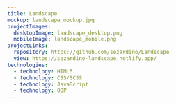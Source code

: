 ```yaml
---
title: Landscape
mockup: landscape_mockup.jpg
projectImages:
  desktopImage: landscape_desktop.png
  mobileImage: landscape_mobile.png
projectLinks:
  repository: https://github.com/sezardino/Landscape
  view: https://sezardino-landscape.netlify.app/
technologies:
  - technology: HTML5
  - technology: CSS/SCSS
  - technology: JavaScript
  - technology: OOP
---
```

